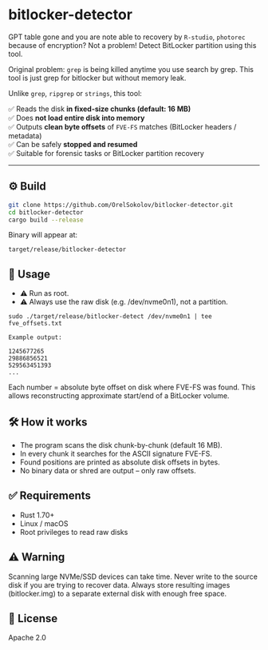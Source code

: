 # bitlocker-detector

GPT table gone and you are note able to recovery by `R-studio`, `photorec` because of encryption?
Not a problem! Detect BitLocker partition using this tool.

Original problem: `grep` is being killed anytime you use search by grep. This tool is just grep for bitlocker but without memory leak. 


Unlike `grep`, `ripgrep` or `strings`, this tool:

✅ Reads the disk **in fixed-size chunks (default: 16 MB)**  
✅ Does **not load entire disk into memory**  
✅ Outputs **clean byte offsets** of `FVE-FS` matches (BitLocker headers / metadata)  
✅ Can be safely **stopped and resumed**  
✅ Suitable for forensic tasks or BitLocker partition recovery

---

## ⚙️ Build

```bash
git clone https://github.com/OrelSokolov/bitlocker-detector.git
cd bitlocker-detector
cargo build --release
```

Binary will appear at:

```
target/release/bitlocker-detector
```

## 🚀 Usage

- ⚠️ Run as root.
- ⚠️ Always use the raw disk (e.g. /dev/nvme0n1), not a partition.

```
sudo ./target/release/bitlocker-detect /dev/nvme0n1 | tee fve_offsets.txt

Example output:

1245677265
29886856521
529563451393
...

```

Each number = absolute byte offset on disk where FVE-FS was found.
This allows reconstructing approximate start/end of a BitLocker volume.

## 🛠 How it works

- The program scans the disk chunk-by-chunk (default 16 MB).
- In every chunk it searches for the ASCII signature FVE-FS.
- Found positions are printed as absolute disk offsets in bytes.
- No binary data or shred are output – only raw offsets.


## ✅ Requirements

- Rust 1.70+
- Linux / macOS
- Root privileges to read raw disks

## ⚠️ Warning

Scanning large NVMe/SSD devices can take time.
Never write to the source disk if you are trying to recover data.
Always store resulting images (bitlocker.img) to a separate external disk with enough free space.

## 📜 License

Apache 2.0